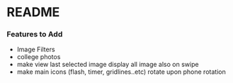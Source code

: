 # README #

### Features to Add ###

* Image Filters
* college photos
* make view last selected image display all image also on swipe
* make main icons (flash, timer, gridlines..etc) rotate upon phone rotation